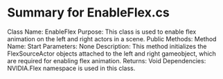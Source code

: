 # Summary for EnableFlex.cs

 Class Name: EnableFlex
Purpose: This class is used to enable flex animation on the left and right actors in a scene. 
Public Methods:
Method Name: Start
Parameters: None
Description: This method initializes the FlexSourceActor objects attached to the left and right gameobject, which are required for enabling flex animation. 
Returns: Void
Dependencies: NVIDIA.Flex namespace is used in this class.